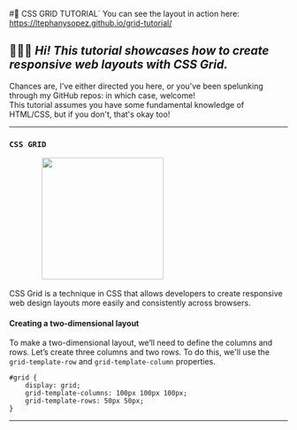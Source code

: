 #📓 CSS GRID TUTORIAL`
You can see the layout in action here: https://ltephanysopez.github.io/grid-tutorial/

## 👩🏽‍💻 _Hi! This tutorial showcases how to create responsive web layouts with CSS Grid._


Chances are, I've either directed you here, or you've been spelunking through my GitHub repos: in which case, welcome!  
This tutorial assumes you have some fundamental knowledge of HTML/CSS, but if you don't, that's okay too!

***************

### `CSS GRID`

&nbsp;&nbsp;&nbsp;&nbsp;&nbsp;&nbsp;&nbsp;&nbsp;&nbsp;&nbsp;&nbsp;&nbsp;&nbsp;&nbsp;&nbsp;<img src="https://pbs.twimg.com/media/Dp6psotU0AELSum.jpg:large" height=220>

CSS Grid is a technique in CSS that allows developers to create responsive web design layouts more easily and consistently across browsers.


#### Creating a two-dimensional layout
To make a two-dimensional layout, we’ll need to define the columns and rows. Let’s create three columns and two rows. To do this, we'll use the `grid-template-row` and `grid-template-column` properties.

```
#grid {
    display: grid;
    grid-template-columns: 100px 100px 100px;
    grid-template-rows: 50px 50px;
}
```
*****************
